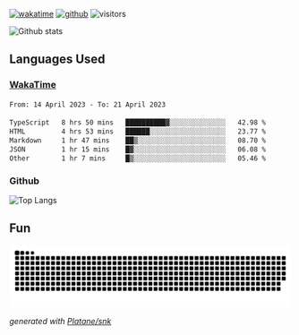 [![wakatime](https://wakatime.com/badge/user/82c377cd-a54c-404c-b7df-177b313ca539.svg)](https://wakatime.com/@82c377cd-a54c-404c-b7df-177b313ca539)
[![github](https://img.shields.io/github/followers/xinthose?logo=github&style=plastic)](https://github.com/alanhamlett?tab=followers)
![visitors](https://visitor-badge.glitch.me/badge?page_id=xinthose&left_color=green&right_color=red)

![Github stats](https://github-readme-stats.vercel.app/api?username=xinthose&show_icons=true&theme=radical&count_private=true)

## Languages Used

### [WakaTime](https://wakatime.com/)
<!--START_SECTION:waka-->

```text
From: 14 April 2023 - To: 21 April 2023

TypeScript   8 hrs 50 mins   ██████████▓░░░░░░░░░░░░░░   42.98 %
HTML         4 hrs 53 mins   ██████░░░░░░░░░░░░░░░░░░░   23.77 %
Markdown     1 hr 47 mins    ██▒░░░░░░░░░░░░░░░░░░░░░░   08.70 %
JSON         1 hr 15 mins    █▓░░░░░░░░░░░░░░░░░░░░░░░   06.08 %
Other        1 hr 7 mins     █▒░░░░░░░░░░░░░░░░░░░░░░░   05.46 %
```

<!--END_SECTION:waka-->

### Github

![Top Langs](https://github-readme-stats.vercel.app/api/top-langs/?username=xinthose)

## Fun
![github contribution grid snake animation](https://raw.githubusercontent.com/xinthose/xinthose/output/github-contribution-grid-snake.svg)

_generated with [Platane/snk](https://github.com/Platane/snk)_

